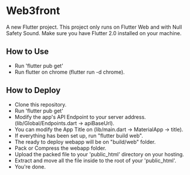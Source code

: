 # Web3front

A new Flutter project.
This project only runs on Flutter Web and with Null Safety Sound.
Make sure you have Flutter 2.0 installed on your machine.

## How to Use

- Run 'flutter pub get'
- Run flutter on chrome (flutter run -d chrome).

## How to Deploy

- Clone this repository.
- Run 'flutter pub get'
- Modify the app's API Endpoint to your server address. (lib/Global/Endpoints.dart -> apiBaseUrl).
- You can modify the App Title on (lib/main.dart -> MaterialApp -> title).
- If everything has been set up, run "flutter build web".
- The ready to deploy webapp will be on "build/web" folder.
- Pack or Compress the webapp folder.
- Upload the packed file to your 'public_html' directory on your hosting.
- Extract and move all the file inside to the root of your 'public_html'.
- You're done.
